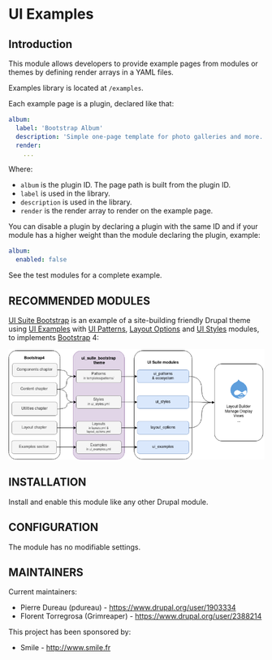 # UI Examples

## Introduction

This module allows developers to provide example pages from modules or themes by
defining render arrays in a YAML files.

Examples library is located at `/examples`.

Each example page is a plugin, declared like that:

```yaml
album:
  label: 'Bootstrap Album'
  description: 'Simple one-page template for photo galleries and more.'
  render:
    ...
```

Where:
* `album` is the plugin ID. The page path is built from the plugin ID.
* `label` is used in the library.
* `description` is used in the library.
* `render` is the render array to render on the example page.

You can disable a plugin by declaring a plugin with the same ID and if your
module has a higher weight than the module declaring the plugin, example:

```yaml
album:
  enabled: false
```

See the test modules for a complete example.

## RECOMMENDED MODULES

[UI Suite Bootstrap](https://github.com/pdureau/ui_suite_bootstrap) is an
example of a site-building friendly Drupal theme using
[UI Examples](https://www.drupal.org/project/ui_examples) with
[UI Patterns](https://www.drupal.org/project/ui_patterns),
[Layout Options](https://www.drupal.org/project/layout_options) and
[UI Styles](https://www.drupal.org/project/ui_styles) modules, to implements
[Bootstrap](https://getbootstrap.com/) 4:

![Overview](doc/schema.png)


## INSTALLATION

Install and enable this module like any other Drupal module.


## CONFIGURATION

The module has no modifiable settings.


MAINTAINERS
-----------

Current maintainers:
* Pierre Dureau (pdureau) - https://www.drupal.org/user/1903334
* Florent Torregrosa (Grimreaper) - https://www.drupal.org/user/2388214

This project has been sponsored by:
* Smile - http://www.smile.fr
